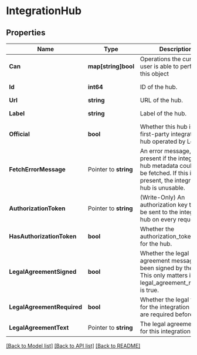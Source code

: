# IntegrationHub

## Properties

Name | Type | Description | Notes
------------ | ------------- | ------------- | -------------
**Can** | **map[string]bool** | Operations the current user is able to perform on this object | [optional] [readonly] 
**Id** | **int64** | ID of the hub. | [optional] [readonly] 
**Url** | **string** | URL of the hub. | [optional] 
**Label** | **string** | Label of the hub. | [optional] [readonly] 
**Official** | **bool** | Whether this hub is a first-party integration hub operated by Looker. | [optional] [readonly] 
**FetchErrorMessage** | Pointer to **string** | An error message, present if the integration hub metadata could not be fetched. If this is present, the integration hub is unusable. | [optional] [readonly] 
**AuthorizationToken** | Pointer to **string** | (Write-Only) An authorization key that will be sent to the integration hub on every request. | [optional] 
**HasAuthorizationToken** | **bool** | Whether the authorization_token is set for the hub. | [optional] [readonly] 
**LegalAgreementSigned** | **bool** | Whether the legal agreement message has been signed by the user. This only matters if legal_agreement_required is true. | [optional] [readonly] 
**LegalAgreementRequired** | **bool** | Whether the legal terms for the integration hub are required before use. | [optional] [readonly] 
**LegalAgreementText** | Pointer to **string** | The legal agreement text for this integration hub. | [optional] [readonly] 

[[Back to Model list]](../README.md#documentation-for-models) [[Back to API list]](../README.md#documentation-for-api-endpoints) [[Back to README]](../README.md)


